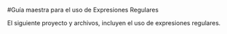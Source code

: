 #Guía maestra para el uso de Expresiones Regulares

El siguiente proyecto y archivos, incluyen el uso de expresiones regulares.
